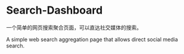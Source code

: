 # Search-Dashboard
一个简单的网页搜索聚合页面，可以直达社交媒体的搜索。

A simple web search aggregation page that allows direct social media search.
